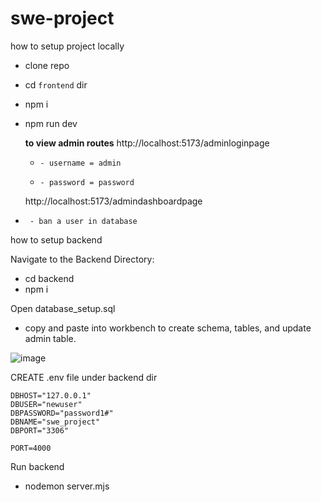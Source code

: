 # swe-project




how to setup project locally

- clone repo
- cd `frontend` dir
- npm i
- npm run dev

  **to view admin routes**
  http://localhost:5173/adminloginpage
  -     - username = admin
  -     - password = password
  http://localhost:5173/admindashboardpage
 -      - ban a user in database





how to setup backend 

Navigate to the Backend Directory:
- cd backend 
- npm i

Open database_setup.sql
- copy and paste into workbench to create schema, tables, and update admin table.

![image](https://github.com/fufupatwo/swe-project/assets/114861274/56b3310f-b457-4adb-9790-4d1a76bfebde)



CREATE .env file under backend dir

```
DBHOST="127.0.0.1"
DBUSER="newuser"
DBPASSWORD="password1#"
DBNAME="swe_project"
DBPORT="3306"

PORT=4000
```

Run backend 
- nodemon server.mjs




